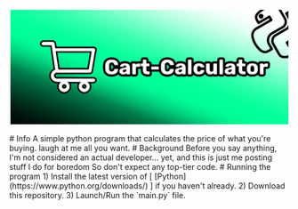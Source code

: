 <p align="center">
  <img src="logo.png" width=500  alt="project logo"/>
</p>
# Info
A simple python program that calculates the price of what you're buying. laugh at me all you want.
# Background
Before you say anything, I'm not considered an actual developer... yet, and this is just me posting stuff I do for boredom
So don't expect any top-tier code.
# Running the program
1) Install the latest version of [ [Python](https://www.python.org/downloads/) ] if you haven't already.
2) Download this repository.
3) Launch/Run the `main.py` file.
